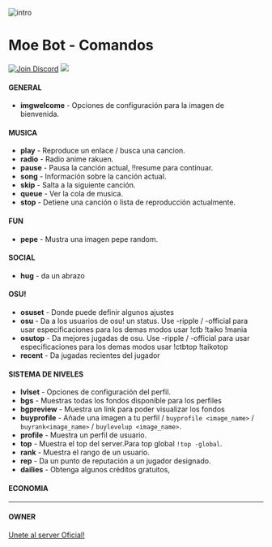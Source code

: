 ![intro](https://i.imgur.com/cZy8YvL.png)
# Moe Bot - Comandos
[![Join Discord](https://img.shields.io/badge/discord-join-7289DA.svg)](https://discord.gg/wJEJtmF)  [<img src="https://img.shields.io/badge/Support-me!-orange.svg">](https://www.paypal.me/MoeSupport)
#### **GENERAL**
* **imgwelcome** - Opciones de configuración para la imagen de bienvenida.
#### **MUSICA**
* **play** - Reproduce un enlace / busca una cancion.
* **radio** - Radio anime rakuen.
* **pause** - Pausa la canción actual, !!resume para continuar.
* **song** - Información sobre la canción actual.
* **skip** - Salta a la siguiente canción.
* **queue** - Ver la cola de musica.
* **stop** - Detiene una canción o lista de reproducción actualmente.
#### **FUN**
* **pepe** - Mustra una imagen pepe random.
#### **SOCIAL**
* **hug** - da un abrazo
#### **OSU!**
* **osuset** - Donde puede definir algunos ajustes
* **osu** - Da a los usuarios de osu! un status. Use -ripple / -official para usar 
         especificaciones para los demas modos usar !ctb !taiko !mania 
* **osutop** - Da mejores jugadas de osu. Use -ripple / -official para usar 
           especificaciones para los demas modos usar !ctbtop !taikotop
* **recent** - Da jugadas recientes del jugador
#### **SISTEMA DE NIVELES**
* **lvlset** - Opciones de configuración del perfil.
* **bgs** - Muestras todas los fondos disponible para los perfiles
* **bgpreview** - Muestra un link para poder visualizar los fondos
* **buyprofile** - Añade una imagen a tu perfil / `buyprofile <image_name>` / `buyrank<image_name>` / `buylevelup <image_name>`.
* **profile** - Muestra un perfil de usuario.
* **top** - Muestra el top del server.Para top global `!top -global`.
* **rank** - Muestra el rango de un usuario.
* **rep** - Da un punto de reputación a un jugador designado.
* **dailies** - Obtenga algunos créditos gratuitos,
#### **ECONOMIA**
* **
#### **OWNER**










[Unete al server Oficial!](https://discord.gg/red)
